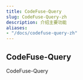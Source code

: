 ```yaml
---
title: CodeFuse-Query
slug: CodeFuse-Query-zh
description: 介绍主要功能
aliases:
- "/docs/codefuse-query-zh"
---
```


## CodeFuse-Query
CodeFuse-Query